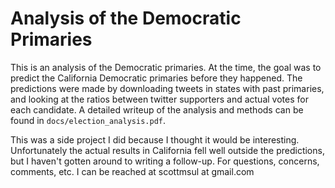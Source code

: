 # Analysis of the Democratic Primaries
This is an analysis of the Democratic primaries.
At the time, the goal was to predict the California Democratic primaries before they happened.
The predictions were made by downloading tweets in states with past primaries, and looking at the ratios between twitter supporters and actual votes for each candidate.
A detailed writeup of the analysis and methods can be found in `docs/election_analysis.pdf`.

This was a side project I did because I thought it would be interesting.
Unfortunately the actual results in California fell well outside the predictions, but I haven't gotten around to writing a follow-up.
For questions, concerns, comments, etc. I can be reached at scottmsul at gmail.com
